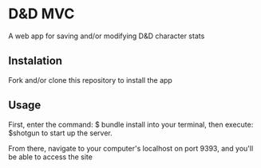# D&D MVC
A web app for saving and/or modifying D&amp;D character stats

## Instalation
Fork and/or clone this repository to install the app

## Usage 

First, enter the command: 
    $ bundle install
into your terminal, then execute:
    $shotgun
to start up the server.

From there, navigate to your computer's localhost on port 9393, and you'll be able to access the site
